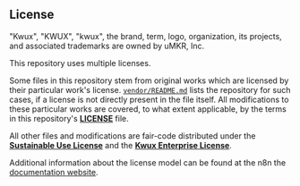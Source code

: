 ## License

"Kwux", "KWUX", "kwux", the brand, term, logo, organization, its projects, and associated 
trademarks are owned by uMKR, Inc.

This repository uses multiple licenses.

Some files in this repository stem from original works which are licensed by 
their particular work's license. 
[`vendor/README.md`](https://github.com/kwux/kwux-frontend/blob/main/vendor/README.md) lists the repository for such cases, if
a license is not directly present in the file itself.
All modifications to these particular works are covered, to what extent applicable,
by the terms in this repository's [**LICENSE**](https://github.com/kwux/kwux-frontend/blob/main/LICENSE.md) file.

All other files and modifications are fair-code distributed under the 
[**Sustainable Use License**](https://github.com/kwux/kwux-frontend/blob/main/LICENSE.md)
and the [**Kwux Enterprise License**](https://github.com/kwux/kwux-frontend/blob/main/LICENSE_EE.md).

Additional information about the license model can be found at the n8n
the [documentation website](https://docs.n8n.io/reference/license/).
